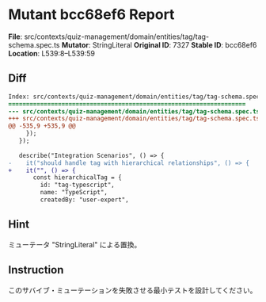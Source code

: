 # Mutant bcc68ef6 Report

**File**: src/contexts/quiz-management/domain/entities/tag/tag-schema.spec.ts
**Mutator**: StringLiteral
**Original ID**: 7327
**Stable ID**: bcc68ef6
**Location**: L539:8–L539:59

## Diff

```diff
Index: src/contexts/quiz-management/domain/entities/tag/tag-schema.spec.ts
===================================================================
--- src/contexts/quiz-management/domain/entities/tag/tag-schema.spec.ts	original
+++ src/contexts/quiz-management/domain/entities/tag/tag-schema.spec.ts	mutated #7327
@@ -535,9 +535,9 @@
     });
   });
 
   describe("Integration Scenarios", () => {
-    it("should handle tag with hierarchical relationships", () => {
+    it("", () => {
       const hierarchicalTag = {
         id: "tag-typescript",
         name: "TypeScript",
         createdBy: "user-expert",
```

## Hint

ミューテータ "StringLiteral" による置換。

## Instruction

このサバイブ・ミューテーションを失敗させる最小テストを設計してください。
